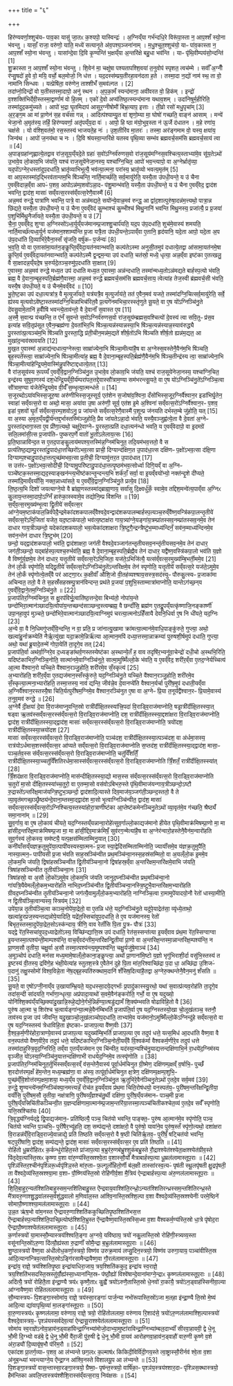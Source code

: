+++
title = "६"

+++


  
हिर॑ण्यवर्णा॒श्शुच॑यᳶ पाव॒का यासु॑ जा॒तᳵ क॒श्यपो॒ यास्विन्द्रः॑ । अ॒ग्निय्ँया गर्भ॑न्दधि॒रे विरू॑पा॒स्ता न॒ आप॒श्शँ स्यो॒ना भ॑वन्तु । यासाँ॒ राजा॒ वरु॑णो॒ याति॒ मध्ये॑ सत्यानृ॒ते अ॑व॒पश्य॒ञ्जना॑नाम् । म॒धु॒श्चुत॒श्शुच॑यो॒ याᳶ पा॑व॒कास्ता न॒ आप॒श्शँ स्यो॒ना भ॑वन्तु । यासा॑न्दे॒वा दि॒वि कृ॒ण्वन्ति॑ भ॒क्षय्ँया अ॒न्तरि॑क्षे बहु॒धा भव॑न्ति । याᳶ पृ॑थि॒वीम्पय॑सो॒न्दन्ति॑ [1]  
शु॒क्रास्ता न॒ आप॒श्शँ स्यो॒ना भ॑वन्तु । शि॒वेन॑ मा॒ चक्षु॑षा पश्यतापश्शि॒वया॑ त॒नुवोप॑ स्पृशत॒ त्वच॑म्मे । सर्वाँ॑ अ॒ग्नीँ र॑प्सु॒षदो॑ हुवे वो॒ मयि॒ वर्चो॒ बल॒मोजो॒ नि ध॑त्त । यद॒दस्स॑म्प्रय॒तीरहा॒वन॑दता ह॒ते । तस्मा॒दा न॒द्यो॑ नाम॑ स्थ॒ ता वो॒ नामा॑नि सिन्धवः । यत्प्रेषि॑ता॒ वरु॑णेन॒ ताश्शीभँ॑ स॒मव॑ल्गत । [2]  
तदा॑प्नो॒दिन्द्रो॑ वो य॒तीस्तस्मा॒दापो॒ अनु॑ स्थन । अ॒प॒का॒मँ स्यन्द॑माना॒ अवी॑वरत वो॒ हिक॑म् । इन्द्रो॑ व॒श्शक्ति॑भिर्देवी॒स्तस्मा॒द्वार्णाम॑ वो हि॒तम् । एको॑ दे॒वो अप्य॑तिष्ठ॒त्स्यन्द॑माना यथाव॒शम् । उदा॑निषुर्म॒हीरिति॒ तस्मा॑दुद॒कमु॑च्यते । आपो॑ भ॒द्रा घृ॒तमिदाप॑ आसुर॒ग्नीषोमौ॑ बिभ्र॒त्याप॒ इत्ताः । ती॒व्रो रसो॑ मधु॒पृचा॑म् [3]  
अ॒र॒ङ्ग॒म आ मा॑ प्रा॒णेन॑ स॒ह वर्च॑सा गन्न् । आदित्प॑श्याम्यु॒त वा॑ शृणो॒म्या मा॒ घोषो॑ गच्छति॒ वाङ्न॑ आसाम् । मन्ये॑ भेजा॒नो अ॒मृत॑स्य॒ तर्हि॒ हिर॑ण्यवर्णा॒ अतृ॑पय्ँय॒दा वः॑ । आपो॒ हि ष्ठा म॑यो॒भुव॒स्ता न॑ ऊ॒र्जे द॑धातन । म॒हे रणा॑य॒ चक्ष॑से । यो व॑श्शि॒वत॑मो॒ रस॒स्तस्य॑ भाजयते॒ह नः॑ । उ॒श॒तीरि॑व मा॒तरः॑ । तस्मा॒ अर॑ङ्गमाम वो॒ यस्य॒ क्षया॑य॒ जिन्व॑थ । आपो॑ ज॒नय॑था च नः । दि॒वि श्र॑यस्वा॒न्तरि॑क्षे यतस्व पृथि॒व्या सम्भ॑व ब्रह्मवर्च॒सम॑सि ब्रह्मवर्च॒साय॑ त्वा ॥ [4]  
अ॒पाङ्ग्रहा॑न्गृह्णात्ये॒तद्वाव रा॑ज॒सूय॒य्ँयदे॒ते ग्रहाः॑ स॒वो॑ऽग्निर्व॑रुणस॒वो रा॑ज॒सूय॑मग्निस॒वश्चित्य॒स्ताभ्या॑मे॒व सू॑य॒तेऽथो॑ उ॒भावे॒व लो॒काव॒भि ज॑यति॒ यश्च॑ राज॒सूये॑नेजा॒नस्य॒ यश्चा॑ग्नि॒चित॒ आपो॑ भव॒न्त्यापो॒ वा अ॒ग्नेर्भ्रातृ॑व्या॒ यद॒पो॑ऽग्नेर॒धस्ता॑दुप॒दधा॑ति॒ भ्रातृ॑व्याभिभूत्यै॒ भव॑त्या॒त्मना॒ परा॑स्य॒ भ्रातृ॑व्यो भवत्य॒मृत॑म् [5]  
वा आप॒स्तस्मा॑द॒द्भिरव॑तान्तम॒भि षि॑ञ्चन्ति॒ नार्ति॒मार्च्छ॑ति॒ सर्व॒मायु॑रेति॒ यस्यै॒ता उ॑पधी॒यन्ते॒ य उ॑ चैना ए॒वव्ँवेदान्न॒व्ँवा आपᳶ॑ प॒शव॒ आपोऽन्न॑म्प॒शवो॑ऽन्ना॒दᳶ प॑शु॒मान्भ॑वति॒ यस्यै॒ता उ॑पधी॒यन्ते॒ य उ॑ चैना ए॒वव्ँवेद॒ द्वाद॑श भवन्ति॒ द्वाद॑श॒ मासाः॑ सव्ँवत्स॒रस्स॑व्ँवत्स॒रेणै॒वास्मै॑ [6]  
अन्न॒मव॑ रुन्द्धे॒ पात्रा॑णि भवन्ति॒ पात्रे॒ वा अन्न॑मद्यते॒ सयो॑न्ये॒वान्न॒मव॑ रुन्द्ध॒ आ द्वा॑द॒शात्पुरु॑षा॒दन्न॑म॒त्त्यथो॒ पात्रा॒न्न छि॑द्यते॒ यस्यै॒ता उ॑पधी॒यन्ते॒ य उ॑ चैना ए॒वव्ँवेद॑ कु॒म्भाश्च॑ कु॒म्भीश्च॑ मिथु॒नानि॑ भवन्ति मिथु॒नस्य॒ प्रजा॑त्यै॒ प्र प्र॒जया॑ प॒शुभि॑र्मिथु॒नैर्जा॑यते॒ यस्यै॒ता उ॑पधी॒यन्ते॒ य उ॑ [7]  
चै॒ना॒ ए॒वव्ँवेद॒ शुग्वा अ॒ग्निस्सो॑ऽध्व॒र्युय्ँयज॑मानम्प्र॒जाश्शु॒चार्प॑यति॒ यद॒प उ॑प॒दधा॑ति॒ शुच॑मे॒वास्य॑ शमयति॒ नार्ति॒मार्च्छ॑त्यध्व॒र्युर्न यज॑मान॒श्शाम्य॑न्ति प्र॒जा यत्रै॒ता उ॑पधी॒यन्ते॒ऽपाव्ँवा ए॒तानि॒ हृद॑यानि॒ यदे॒ता आपो॒ यदे॒ता अ॒प उ॑प॒दधा॑ति दि॒व्याभि॑रे॒वैना॒स्सँ सृ॑जति॒ वर्षु॑कᳶ प॒र्जन्यः॑ [8]  
भ॒व॒ति॒ यो वा ए॒तासा॑मा॒यत॑न॒ङ्कॢप्ति॒व्ँवेदा॒यत॑नवान्भवति॒ कल्प॑तेऽस्मा अनुसी॒तमुप॑ दधात्ये॒तद्वा आ॑सामा॒यत॑नमे॒षा कॢप्ति॒र्य ए॒वव्ँवेदा॒यत॑नवान्भवति॒ कल्प॑तेऽस्मै द्व॒न्द्वम॒न्या उप॑ दधाति॒ चत॑स्रो॒ मध्ये॒ धृत्या॒ अन्न॒व्ँवा इष्ट॑का ए॒तत्खलु॒ वै सा॒क्षादन्न॒य्ँयदे॒ष च॒रुर्यदे॒तञ्च॒रुमु॑प॒दधा॑ति सा॒क्षात् [9]  
ए॒वास्मा॒ अन्न॒मव॑ रुन्द्धे मध्य॒त उप॑ दधाति मध्य॒त ए॒वास्मा॒ अन्न॑न्दधाति॒ तस्मा॑न्मध्य॒तोऽन्न॑मद्यते बार्हस्प॒त्यो भ॑वति॒ ब्रह्म॒ वै दे॒वाना॒म्बृह॒स्पति॒र्ब्रह्म॑णै॒वास्मा॒ अन्न॒मव॑ रुन्द्धे ब्रह्मवर्च॒सम॑सि ब्रह्मवर्च॒साय॒ त्वेत्या॑ह तेज॒स्वी ब्र॑ह्मवर्च॒सी भ॑वति॒ यस्यै॒ष उ॑पधी॒यते॒ य उ॑ चैनमे॒वव्ँवेद॑ ॥ [10]  
भू॒ते॒ष्ट॒का उप॑ दधा॒त्यत्रा॑त्र॒ वै मृ॒त्युर्जा॑यते॒ यत्र॑यत्रै॒व मृ॒त्युर्जाय॑ते॒ तत॑ ए॒वैन॒मव॑ यजते॒ तस्मा॑दग्नि॒चित्सर्व॒मायु॑रेति॒ सर्वे॒ ह्य॑स्य मृ॒त्यवोऽवे॑ष्टा॒स्तस्मा॑दग्नि॒चिन्नाभिच॑रित॒वै प्र॒त्यगे॑नमभिचा॒रस्स्तृ॑णुते सू॒यते॒ वा ए॒ष यो॑ऽग्निञ्चि॑नु॒ते दे॑वसु॒वामे॒तानि॑ ह॒वीँषि॑ भवन्त्ये॒ताव॑न्तो॒ वै दे॒वानाँ॑ स॒वास्त ए॒व [11]  
अ॒स्मै॒ स॒वान्प्र य॑च्छन्ति॒ त ए॑नँ सुवन्ते स॒वो॑ऽग्निर्व॑रुणस॒वो रा॑ज॒सूय॑म्ब्रह्मस॒वश्चित्यो॑ दे॒वस्य॑ त्वा सवि॒तुᳶ प्र॑स॒व इत्या॑ह सवि॒तृप्र॑सूत ए॒वैन॒म्ब्रह्म॑णा दे॒वता॑भिर॒भि षि॑ञ्च॒त्यन्न॑स्यान्नस्या॒भि षि॑ञ्च॒त्यन्न॑स्यान्न॒स्याव॑रुद्ध्यै पु॒रस्ता॑त्प्र॒त्यञ्च॑म॒भि षि॑ञ्चति पु॒रस्ता॒द्धि प्र॑ती॒चीन॒मन्न॑म॒द्यते॑ शीर्ष॒तो॑ऽभि षि॑ञ्चति शीर्ष॒तो ह्यन्न॑म॒द्यत॒ आ मुखा॑द॒न्वव॑स्रावयति [12]  
मु॒ख॒त ए॒वास्मा॑ अ॒न्नाद्य॑न्दधात्य॒ग्नेस्त्वा॒ साम्रा॑ज्येना॒भि षि॑ञ्चा॒मीत्या॑है॒ष वा अ॒ग्नेस्स॒वस्तेनै॒वैन॑म॒भि षि॑ञ्चति॒ बृह॒स्पते॑स्त्वा॒ साम्रा॑ज्येना॒भि षि॑ञ्चा॒मीत्या॑ह॒ ब्रह्म॒ वै दे॒वाना॒म्बृह॒स्पति॒र्ब्रह्म॑णै॒वैन॑म॒भि षि॑ञ्च॒तीन्द्र॑स्य त्वा॒ साम्रा॑ज्येना॒भि षि॑ञ्चा॒मीत्या॑हेन्द्रि॒यमे॒वास्मि॑न्नु॒परि॑ष्टाद्दधात्ये॒तत् [13]  
वै रा॑ज॒सूय॑स्य रू॒पय्यँ ए॒वव्ँवि॒द्वान॒ग्निञ्चि॑नु॒त उ॒भावे॒व लो॒काव॒भि ज॑यति॒ यश्च॑ राज॒सूये॑नेजा॒नस्य॒ यश्चा॑ग्नि॒चित॒ इन्द्र॑स्य सुषुवा॒णस्य॑ दश॒धेन्द्रि॒यव्ँवी॒र्य॑म्परा॑पत॒त्तद्दे॒वास्सौ॑त्राम॒ण्या सम॑भरन्त्सू॒यते॒ वा ए॒ष यो॑ऽग्निञ्चि॑नु॒ते॑ऽग्निञ्चि॒त्वा सौ॑त्राम॒ण्या य॑जेतेन्द्रि॒यमे॒व वी॒र्यँ॑ स॒म्भृत्या॒त्मन्ध॑त्ते ॥ [14]  
स॒जूरब्दोऽया॑वभिस्स॒जूरु॒षा अरु॑णीभिस्स॒जूस्सूर्य॒ एत॑शेन स॒जोषा॑व॒श्विना॒ दँसो॑भिस्स॒जूर॒ग्निर्वै॑श्वान॒र इडा॑भिर्घृ॒तेन॒ स्वाहा॑ सव्ँवत्स॒रो वा अब्दो॒ मासा॒ अया॑वा उ॒षा अरु॑णी॒ सूर्य॒ एत॑श इ॒मे अ॒श्विना॑ सव्ँवत्स॒रो॑ऽग्निर्वै॑श्वान॒रᳶ प॒शव॒ इडा॑ प॒शवो॑ घृ॒तँ स॑व्ँवत्स॒रम्प॒शवोऽनु॒ प्र जा॑यन्ते सव्ँवत्स॒रेणै॒वास्मै॑ प॒शून्प्र ज॑नयति दर्भस्त॒म्बे जु॑होति॒ यत् [15]  
वा अ॒स्या अ॒मृत॒य्ँयद्वी॒र्य॑न्तद्द॒र्भास्तस्मि॑ञ्जुहोति॒ प्रैव जा॑यतेऽन्ना॒दो भ॑वति॒ यस्यै॒वञ्जुह्व॑त्ये॒ता वै दे॒वता॑ अ॒ग्नेᳶ पु॒रस्ता॑द्भागा॒स्ता ए॒व प्री॑णा॒त्यथो॒ चक्षु॑रे॒वाग्नेᳶ पु॒रस्ता॒त्प्रति॑ दधा॒त्यन॑न्धो भवति॒ य ए॒वव्ँवेदापो॒ वा इ॒दमग्रे॑ सलि॒लमा॑सी॒त्स प्र॒जाप॑तिᳶ पुष्करप॒र्णे वातो॑ भू॒तो॑ऽलेलाय॒त्सः [16]  
प्र॒ति॒ष्ठान्नावि॑न्द॒त स ए॒तद॒पाङ्कु॒लाय॑मपश्य॒त्तस्मि॑न्न॒ग्निम॑चिनुत॒ तदि॒यम॑भव॒त्ततो॒ वै स प्रत्य॑तिष्ठ॒द्याम्पु॒रस्ता॑दु॒पाद॑धा॒त्तच्छिरो॑ऽभव॒त्सा प्राची॒ दिग्यान्द॑क्षिण॒त उ॒पाद॑धा॒त्स दक्षि॑णᳶ प॒क्षो॑ऽभव॒त्सा द॑क्षि॒णा दिग्याम्प॒श्चादु॒पाद॑धा॒त्तत्पुच्छ॑मभव॒त्सा प्र॒तीची॒ दिग्यामु॑त्तर॒त उ॒पाद॑धात् [17]  
स उत्त॑रᳶ प॒क्षो॑ऽभव॒त्सोदी॑ची॒ दिग्यामु॒परि॑ष्टादु॒पाद॑धा॒त्तत्पृ॒ष्ठम॑भव॒त्सोर्ध्वा दिगि॒यव्ँ वा अ॒ग्निᳶ पञ्चे॑ष्टक॒स्तस्मा॒द्यद॒स्याङ्खन॑न्त्य॒भीष्ट॑कान्तृ॒न्दन्त्य॒भि शर्क॑राँ॒ सर्वा॒ वा इ॒यव्ँवयो॑भ्यो॒ नक्त॑न्दृ॒शे दी॑प्यते॒ तस्मा॑दि॒माव्ँवयाँ॑सि॒ नक्त॒न्नाध्या॑सते॒ य ए॒वव्ँवि॒द्वान॒ग्निञ्चि॑नु॒ते प्रत्ये॒व [18]  
ति॒ष्ठ॒त्य॒भि दिशो॑ जयत्याग्ने॒यो वै ब्रा॑ह्म॒णस्तस्मा॑द्ब्राह्म॒णाय॒ सर्वा॑सु दि॒क्ष्वर्धु॑कँ॒ स्वामे॒व तद्दिश॒मन्वे॑त्य॒पाव्ँवा अ॒ग्निᳵ कु॒लाय॒न्तस्मा॒दापो॒ऽग्निँ हारु॑का॒स्स्वामे॒व तद्योनि॒म्प्र वि॑शन्ति ॥ [19]  
स॒व्ँव॒त्स॒रमुख्य॑म्भृ॒त्वा द्वि॒तीये॑ सव्ँवत्स॒र आ॑ग्ने॒यम॒ष्टाक॑पाल॒न्निर्व॑पेदै॒न्द्रमेका॑दशकपालव्ँवैश्वदे॒वन्द्वाद॑शकपालम्बार्हस्प॒त्यञ्च॒रुव्ँवै॑ष्ण॒वन्त्रि॑कपा॒लन्तृ॒तीये॑ सव्ँवत्स॒रे॑ऽभि॒जिता॑ यजेत॒ यद॒ष्टाक॑पालो॒ भव॑त्य॒ष्टाक्ष॑रा गाय॒त्र्या॑ग्ने॒यङ्गा॑य॒त्रम्प्रा॑तस्सव॒नम्प्रा॑तस्सव॒नमे॒व तेन॑ दाधार गाय॒त्रीञ्छन्दो॒ यदेका॑दशकपालो॒ भव॒त्येका॑दशाक्षरा त्रि॒ष्टुगै॒न्द्रन्त्रैष्टु॑भ॒म्माध्य॑न्दिनँ॒ सव॑न॒म्माध्य॑न्दिनमे॒व सव॑न॒न्तेन॑ दाधार त्रि॒ष्टुभ॑म् [20]  
छन्दो॒ यद्द्वाद॑शकपालो॒ भव॑ति॒ द्वाद॑शाक्षरा॒ जग॑ती वैश्वदे॒वञ्जाग॑तन्तृतीयसव॒नन्तृ॑तीयसव॒नमे॒व तेन॑ दाधार॒ जग॑ती॒ञ्छन्दो॒ यद्बा॑र्हस्प॒त्यश्च॒रुर्भव॑ति॒ ब्रह्म॒ वै दे॒वाना॒म्बृह॒स्पति॒र्ब्रह्मै॒व तेन॑ दाधार॒ यद्वै॑ष्ण॒वस्त्रि॑कपा॒लो भव॑ति य॒ज्ञो वै विष्णु॑र्य॒ज्ञमे॒व तेन॑ दाधार॒ यत्तृ॒तीये॑ सव्ँवत्स॒रे॑ऽभि॒जिता॒ यज॑ते॒ऽभिजि॑त्यै॒ यत्स॑व्ँवत्स॒रमुख्य॑म्बि॒भर्ती॒ममे॒व [21]  
तेन॑ लो॒कँ स्पृ॑णोति॒ यद्द्वि॒तीये॑ सव्ँवत्स॒रे॑ऽग्निञ्चि॑नु॒ते॑ऽन्तरि॑क्षमे॒व तेन॑ स्पृणोति॒ यत्तृ॒तीये॑ सव्ँवत्स॒रे यज॑ते॒ऽमुमे॒व तेन॑ लो॒कँ स्पृ॑णोत्ये॒तव्ँवै पर॑ आट्णा॒रᳵ क॒क्षीवाँ॑ औशि॒जो वी॒तह॑व्यश्श्राय॒सस्त्र॒सद॑स्युᳶ पौरुकु॒त्स्यᳶ प्र॒जाका॑मा अचिन्वत॒ ततो॒ वै ते स॒हस्रँ॑सहस्रम्पु॒त्रान॑विन्दन्त॒ प्रथ॑ते प्र॒जया॑ प॒शुभि॒स्ताम्मात्रा॑माप्नोति॒ यान्तेऽग॑च्छ॒न्‌य ए॒वव्ँवि॒द्वाने॒तम॒ग्निञ्चि॑नु॒ते ॥ [22]  
प्र॒जाप॑तिर॒ग्निम॑चिनुत॒ स क्षु॒रप॑विर्भू॒त्वाति॑ष्ठ॒त्तन्दे॒वा बिभ्य॑तो॒ नोपा॑य॒न्ते छन्दो॑भिरा॒त्मान॑ञ्छादयि॒त्वोपा॑य॒न्तच्छन्द॑साञ्छन्द॒स्त्वम्ब्रह्म॒ वै छन्दाँ॑सि॒ ब्रह्म॑ण ए॒तद्रू॒पय्ँयत्कृ॑ष्णाजि॒नङ्कार्ष्णी॑ उपा॒नहा॒वुप॑ मुञ्चते॒ छन्दो॑भिरे॒वात्मान॑ञ्छादयि॒त्वाग्निमुप॑ चरत्या॒त्मनोऽहिँ॑सायै देवनि॒धिर्वा ए॒ष नि धी॑यते॒ यद॒ग्निः [23]  
अ॒न्ये वा॒ वै नि॒धिमगु॑प्तव्ँवि॒न्दन्ति॒ न वा॒ प्रति॒ प्र जा॑नात्यु॒खामा क्रा॑मत्या॒त्मान॑मे॒वाधि॒पाङ्कु॑रुते॒ गुप्त्या॒ अथो॒ खल्वा॑हु॒र्नाक्रम्येति॑ नैर्ऋ॒त्यु॑खा यदा॒क्रामे॒न्निर्ऋ॑त्या आ॒त्मान॒मपि॑ दध्या॒त्तस्मा॒न्नाक्रम्या॑ पुरुषशी॒र्षमुप॑ दधाति॒ गुप्त्या॒ अथो॒ यथा॑ ब्रू॒यादे॒तन्मे॑ गोपा॒येति॑ ता॒दृगे॒व तत् [24]  
प्र॒जाप॑ति॒र्वा अथ॑र्वा॒ग्निरे॒व द॒ध्यङ्ङा॑थर्व॒णस्तस्येष्ट॑का अ॒स्थान्ये॒तँ ह॒ वाव तदृषि॑र॒भ्यनू॑वा॒चेन्द्रो॑ दधी॒चो अ॒स्थभि॒रिति॒ यदिष्ट॑काभिर॒ग्निञ्चि॒नोति॒ सात्मा॑नमे॒वाग्निञ्चि॑नुते॒ सात्मा॒मुष्मिँ॑ल्लो॒के भ॑वति॒ य ए॒वव्ँवेद॒ शरी॑र॒व्ँवा ए॒तद॒ग्नेर्यच्चित्य॑ आ॒त्मा वै॑श्वान॒रो यच्चि॒ते वै॑श्वान॒रञ्जु॒होति॒ शरी॑रमे॒व सँ॒स्कृत्य॑ [25]  
अ॒भ्यारो॑हति॒ शरी॑र॒व्ँवा ए॒तद्यज॑मान॒स्सँस्कु॑रुते॒ यद॒ग्निञ्चि॑नु॒ते यच्चि॒ते वै॑श्वान॒रञ्जु॒होति॒ शरी॑रमे॒व सँ॒स्कृत्या॒त्मना॒भ्यारो॑हति॒ तस्मा॒त्तस्य॒ नाव॑ द्यन्ति॒ जीव॑न्ने॒व दे॒वानप्ये॑ति वैश्वान॒र्यर्चा पुरी॑ष॒मुप॑ दधाती॒यव्ँवा अ॒ग्निर्वै॑श्वान॒रस्तस्यै॒षा चिति॒र्यत्पुरी॑षम॒ग्निमे॒व वै॑श्वान॒रञ्चि॑नुत ए॒षा वा अ॒ग्नेᳶ प्रि॒या त॒नूर्यद्वै॑श्वान॒रᳶ प्रि॒यामे॒वास्य॑ त॒नुव॒मव॑ रुन्द्धे ॥ [26]  
अ॒ग्नेर्वै दी॒क्षया॑ दे॒वा वि॒राज॑माप्नुवन्ति॒स्रो रात्री॑र्दीक्षि॒तस्स्या॑त्त्रि॒पदा॑ वि॒राड्वि॒राज॑माप्नोति॒ षड्रात्री॑र्दीक्षि॒तस्स्या॒त् षड्वा ऋ॒तव॑स्सव्ँवत्स॒रस्स॑व्ँवत्स॒रो वि॒राड्वि॒राज॑माप्नोति॒ दश॒ रात्री॑र्दीक्षि॒तस्स्या॒द्दशा॑क्षरा वि॒राड्वि॒राज॑माप्नोति॒ द्वाद॑श॒ रात्री॑र्दीक्षि॒तस्स्या॒द्द्वाद॑श॒ मासाः॑ सव्ँवत्स॒रस्स॑व्ँवत्स॒रो वि॒राड्वि॒राज॑माप्नोति॒ त्रयो॑दश॒ रात्री॑र्दीक्षि॒तस्स्या॒त्त्रयो॑दश [27]  
मासाः॑ सव्ँवत्स॒रस्स॑व्ँवत्स॒रो वि॒राड्वि॒राज॑माप्नोति॒ पञ्च॑दश॒ रात्री॑र्दीक्षि॒तस्स्या॒त्पञ्च॑दश॒ वा अ॑र्धमा॒सस्य॒ रात्र॑योऽर्धमास॒शस्स॑व्ँवत्स॒र आ॑प्यते सव्ँवत्स॒रो वि॒राड्वि॒राज॑माप्नोति स॒प्तद॑श॒ रात्री॑र्दीक्षि॒तस्स्या॒द्द्वाद॑श॒ मासा॒ᳶ पञ्च॒र्तव॒स्स स॑व्ँवत्स॒रस्स॑व्ँवत्स॒रो वि॒राड्वि॒राज॑माप्नोति॒ चतु॑र्विँशतिँ॒ रात्री॑र्दीक्षि॒तस्स्या॒च्चतु॑र्विँशतिरर्धमा॒सास्स॑व्ँवत्स॒रस्स॑व्ँवत्स॒रो वि॒राड्वि॒राज॑माप्नोति त्रिँ॒शतँ॒ रात्री॑र्दीक्षि॒तस्स्या॑त् [28]  
त्रिँ॒शद॑क्षरा वि॒राड्वि॒राज॑माप्नोति॒ मास॑न्दीक्षि॒तस्स्या॒द्यो मास॒स्स स॑व्ँवत्स॒रस्स॑व्ँवत्स॒रो वि॒राड्वि॒राज॑माप्नोति च॒तुरो॑ मा॒सो दी॑क्षि॒तस्स्या॑च्च॒तुरो॒ वा ए॒तम्मा॒सो वस॑वोऽबिभरु॒स्ते पृ॑थि॒वीमाज॑यन्गाय॒त्रीञ्छन्दो॒ऽष्टौ रु॒द्रास्ते॑ऽन्तरि॑क्ष॒माज॑यन्त्रि॒ष्टुभ॒ञ्छन्दो॒ द्वाद॑शादि॒त्यास्ते दिव॒माज॑य॒ञ्जग॑ती॒ञ्छन्द॒स्ततो॒ वै ते व्या॒वृत॑मगच्छ॒ञ्छ्रैष्ठ्य॑न्दे॒वाना॒म्तस्मा॒द्द्वाद॑श मा॒सो भृ॒त्वाग्निञ्चि॑न्वीत॒ द्वाद॑श॒ मासाः॑ सव्ँवत्स॒रस्स॑व्ँवत्स॒रो॑ऽग्निश्चित्य॒स्तस्या॑होरा॒त्राणीष्ट॑का आ॒प्तेष्ट॑कमेनञ्चिनु॒तेऽथो॑ व्या॒वृत॑मे॒व ग॑च्छति॒ श्रैष्ठ्यँ॑ समा॒नाना॑म् ॥ [29]  
सु॒व॒र्गाय॒ वा ए॒ष लो॒काय॑ चीयते॒ यद॒ग्निस्तय्ँयन्नान्वा॒रोहे॑त्सुव॒र्गाल्लो॒काद्यज॑मानो हीयेत पृथि॒वीमाक्र॑मिषम्प्रा॒णो मा॒ मा हा॑सीद॒न्तरि॑क्ष॒माक्र॑मिषम्प्र॒जा मा॒ मा हा॑सी॒द्दिव॒माक्र॑मिषँ॒ सुव॑रग॒न्मेत्या॑है॒ष वा अ॒ग्नेर॑न्वारो॒हस्तेनै॒वैन॑म॒न्वारो॑हति सुव॒र्गस्य॑ लो॒कस्य॒ सम॑ष्ट्यै॒ यत्प॒क्षस॑म्मिताम्मिनु॒यात् [30]  
कनी॑याँसय्ँयज्ञक्र॒तुमुपे॑या॒त्पापी॑यस्यस्या॒त्मनᳶ॑ प्र॒जा स्या॒द्वेदि॑सम्मिताम्मिनोति॒ ज्यायाँ॑समे॒व य॑ज्ञक्र॒तुमुपै॑ति॒ नास्या॒त्मन॒ᳶ पापी॑यसी प्र॒जा भ॑वति साह॒स्रञ्चि॑न्वीत प्रथ॒मञ्चि॑न्वा॒नस्स॒हस्र॑सम्मितो॒ वा अ॒यल्ँलो॒क इ॒ममे॒व लो॒कम॒भि ज॑यति॒ द्विषा॑हस्रञ्चिन्वीत द्वि॒तीय॑ञ्चिन्वा॒नो द्विषा॑हस्र॒व्ँवा अ॒न्तरि॑क्षम॒न्तरि॑क्षमे॒वाभि ज॑यति॒ त्रिषा॑हस्रञ्चिन्वीत तृ॒तीय॑ञ्चिन्वा॒नः [31]  
त्रिषा॑हस्रो॒ वा अ॒सौ लो॒को॑ऽमुमे॒व लो॒कम॒भि ज॑यति जानुद॒घ्नञ्चि॑न्वीत प्रथ॒मञ्चि॑न्वा॒नो गा॑यत्रि॒यैवेमल्ँलो॒कम॒भ्यारो॑हति नाभिद॒घ्नञ्चि॑न्वीत द्वि॒तीय॑ञ्चिन्वा॒नस्त्रि॒ष्टुभै॒वान्तरि॑क्षम॒भ्यारो॑हति ग्रीवद॒घ्नञ्चि॑न्वीत तृ॒तीय॑ञ्चिन्वा॒नो जग॑त्यै॒वामुल्ँलो॒कम॒भ्यारो॑हति॒ नाग्निञ्चि॒त्वा रा॒मामुपे॑यादयो॒नौ रेतो॑ धास्या॒मीति॒ न द्वि॒तीय॑ञ्चि॒त्वान्यस्य॒ स्त्रिय॑म् [32]  
उपे॑या॒न्न तृ॒तीय॑ञ्चि॒त्वा काञ्च॒नोपे॑या॒द्रेतो॒ वा ए॒तन्नि ध॑त्ते॒ यद॒ग्निञ्चि॑नु॒ते यदु॑पे॒याद्रेत॑सा॒ व्यृ॑ध्ये॒ताथो॒ खल्वा॑हुरप्रज॒स्यन्तद्यन्नोपे॒यादिति॒ यद्रे॑त॒स्सिचा॑वुप॒दधा॑ति॒ ते ए॒व यज॑मानस्य॒ रेतो॑ बिभृत॒स्तस्मा॒दुपे॑या॒द्रेत॒सोऽस्क॑न्दाय॒ त्रीणि॒ वाव रेताँ॑सि पि॒ता पु॒त्रᳶ पौत्रः॑ [33]  
यद्द्वे रे॑त॒स्सिचा॑वुपद॒ध्याद्रेतो॑ऽस्य॒ विच्छि॑न्द्यात्ति॒स्र उप॑ दधाति॒ रेत॑स॒स्सन्त॑त्या इ॒यव्ँवाव प्र॑थ॒मा रे॑त॒स्सिग्वाग्वा इ॒यन्तस्मा॒त्पश्य॑न्ती॒माम्पश्य॑न्ति॒ वाच॒व्ँवद॑न्तीम॒न्तरि॑क्षन्द्वि॒तीया॑ प्रा॒णो वा अ॒न्तरि॑क्ष॒न्तस्मा॒न्नान्तरि॑क्ष॒म्पश्य॑न्ति॒ न प्रा॒णम॒सौ तृ॒तीया॒ चक्षु॒र्वा अ॒सौ तस्मा॒त्पश्य॑न्त्य॒मूम्पश्य॑न्ति॒ चक्षु॒र्यजु॑षे॒माञ्च॑ [34]  
अ॒मूञ्चोप॑ दधाति॒ मन॑सा मध्य॒मामे॒षाल्ँलो॒काना॒ङ्कॢप्त्या॒ अथो॑ प्रा॒णाना॑मि॒ष्टो य॒ज्ञो भृगु॑भिराशी॒र्दा वसु॑भि॒स्तस्य॑ त इ॒ष्टस्य॑ वी॒तस्य॒ द्रवि॑णे॒ह भ॑क्षी॒येत्या॑ह स्तुतश॒स्त्रे ए॒वैतेन॑ दुहे पि॒ता मा॑त॒रिश्वाच्छि॑द्रा प॒दा धा॒ अच्छि॑द्रा उ॒शिजᳶ॑ प॒दानु॑ तक्षु॒स्सोमो॑ विश्व॒विन्ने॒ता ने॑ष॒द्बृह॒स्पति॑रुक्थाम॒दानि॑ शँसिष॒दित्या॑है॒तद्वा अ॒ग्नेरु॒क्थन्तेनै॒वैन॒मनु॑ शँसति ॥ [35]  
सू॒यते॒ वा ए॒षो॑ऽग्नी॒नाय्ँय उ॒खाया॑म्भ्रि॒यते॒ यद॒धस्सा॒दये॒द्गर्भाः॑ प्र॒पादु॑कास्स्यु॒रथो॒ यथा॑ स॒वात्प्र॑त्यव॒रोह॑ति ता॒दृगे॒व तदा॑स॒न्दी सा॑दयति॒ गर्भा॑णा॒न्धृत्या॒ अप्र॑पादा॒याथो॑ स॒वमे॒वैन॑ङ्करोति॒ गर्भो॒ वा ए॒ष यदुख्यो॒ योनि॑श्शि॒क्य॑य्ँयच्छि॒क्या॑दु॒खान्नि॒रूहे॒द्योने॒र्गर्भ॒न्निर्ह॑ण्या॒त्षडु॑द्यामँ शि॒क्य॑म्भवति षोढाविहि॒तो वै [36]  
पुरु॑ष आ॒त्मा च॒ शिर॑श्च च॒त्वार्यङ्गा॑न्या॒त्मन्ने॒वैन॑म्बिभर्ति प्र॒जाप॑ति॒र्वा ए॒ष यद॒ग्निस्तस्यो॒खा चो॒लूख॑लञ्च॒ स्तनौ॒ ताव॑स्य प्र॒जा उप॑ जीवन्ति॒ यदु॒खाञ्चो॒लूख॑लञ्चोप॒दधा॑ति॒ ताभ्या॑मे॒व यज॑मानो॒ऽमुष्मिँ॑ल्लो॒के॑ऽग्निन्दु॑हे सव्ँवत्स॒रो वा ए॒ष यद॒ग्निस्तस्य॑ त्रेधाविहि॒ता इ॑ष्टकाᳶ प्राजाप॒त्या वै॑ष्ण॒वीः [37]  
वै॒श्व॒क॒र्म॒णीर॑होरा॒त्राण्ये॒वास्य॑ प्राजाप॒त्या यदुख्य॑म्बि॒भर्ति॑ प्राजाप॒त्या ए॒व तदुप॑ धत्ते॒ यत्स॒मिध॑ आ॒दधा॑ति वैष्ण॒वा वै वन॒स्पत॑यो वैष्ण॒वीरे॒व तदुप॑ धत्ते॒ यदिष्ट॑काभिर॒ग्निञ्चि॒नोती॒यव्ँवै वि॒श्वक॑र्मा वैश्वकर्म॒णीरे॒व तदुप॑ धत्ते तस्मा॑दाहुस्त्रि॒वृद॒ग्निरिति॒ तव्ँवा ए॒तय्ँयज॑मान ए॒व चि॑न्वीत॒ यद॑स्या॒न्यश्चि॑नु॒याद्यत्तन्दक्षि॑णाभि॒र्न रा॒धये॑द॒ग्निम॑स्य वृञ्जीत॒ यो॑ऽस्या॒ग्निञ्चि॑नु॒यात्तन्दक्षि॑णाभी राधयेद॒ग्निमे॒व तत्स्पृ॑णोति ॥ [38]  
प्र॒जाप॑तिर॒ग्निम॑चिनुत॒र्तुभि॑स्सव्ँवत्स॒रव्ँ व॑स॒न्तेनै॒वास्य॑ पूर्वा॒र्धम॑चिनुत ग्री॒ष्मेण॒ दक्षि॑णम्प॒क्षव्ँ व॒र्षाभि॒ᳶ पुच्छँ॑ श॒रदोत्त॑रम्प॒क्षँ हे॑म॒न्तेन॒ मध्य॒म्ब्रह्म॑णा॒ वा अ॑स्य॒ तत्पू॑र्वा॒र्धम॑चिनुत क्ष॒त्रेण॒ दक्षि॑णम्प॒क्षम्प॒शुभि॒ᳶ पुच्छ॑व्ँवि॒शोत्त॑रम्प॒क्षमा॒शया॒ मध्य॒य्ँय ए॒वव्ँवि॒द्वान॒ग्निञ्चि॑नु॒त ऋ॒तुभि॑रे॒वैन॑ञ्चिनु॒तेऽथो॑ ए॒तदे॒व सर्व॒मव॑ [39]  
रु॒न्द्धे॒ शृ॒ण्वन्त्ये॑नम॒ग्निञ्चि॑क्या॒नमत्त्यन्नँ॒ रोच॑त इ॒यव्ँवाव प्र॑थ॒मा चिति॒रोष॑धयो॒ वन॒स्पत॑य॒ᳶ पुरी॑षम॒न्तरि॑क्षन्द्वि॒तीया॒ वयाँ॑सि॒ पुरी॑षम॒सौ तृ॒तीया॒ नक्ष॑त्राणि॒ पुरी॑षय्यँ॒ज्ञश्च॑तु॒र्थी दक्षि॑णा॒ पुरी॑ष॒य्ँयज॑मानᳶ पञ्च॒मी प्र॒जा पुरी॑ष॒य्ँयत्त्रिचि॑तीकञ्चिन्वी॒त य॒ज्ञन्दक्षि॑णामा॒त्मान॑म्प्र॒जाम॒न्तरि॑या॒त्तस्मा॒त्पञ्च॑चितीकश्चेत॒व्य॑ ए॒तदे॒व सर्वँ॑ स्पृणोति॒ यत्ति॒स्रश्चित॑यः [40]  
त्रि॒वृद्ध्य॑ग्निर्यद्द्वे द्वि॒पाद्यज॑मान॒ᳶ प्रति॑ष्ठित्यै॒ पञ्च॒ चित॑यो भवन्ति॒ पाङ्क्त॒ᳶ पुरु॑ष आ॒त्मान॑मे॒व स्पृ॑णोति॒ पञ्च॒ चित॑यो भवन्ति प॒ञ्चभि॒ᳶ पुरी॑षैर॒भ्यू॑हति॒ दश॒ सम्प॑द्यन्ते॒ दशा॑क्षरो॒ वै पुरु॑षो॒ यावा॑ने॒व पुरु॑ष॒स्तँ स्पृ॑णो॒त्यथो॒ दशा॑क्षरा वि॒राडन्न॑व्ँवि॒राड्वि॒राज्ये॒वान्नाद्ये॒ प्रति॑ तिष्ठति सव्ँवत्स॒रो वै ष॒ष्ठी चिति॑र्ऋ॒तव॒ᳶ पुरी॑षँ॒ षट्चित॑यो भवन्ति॒ षट्पुरी॑षाणि॒ द्वाद॑श॒ सम्प॑द्यन्ते॒ द्वाद॑श॒ मासाः॑ सव्ँवत्स॒रस्स॑व्ँवत्स॒र ए॒व प्रति॑ तिष्ठति ॥ [41]  
रोहि॑तो धू॒म्ररो॑हितᳵ क॒र्कन्धु॑रोहित॒स्ते प्रा॑जाप॒त्या ब॒भ्रुर॑रु॒णब॑भ्रु॒श्शुक॑बभ्रु॒स्ते रौ॒द्राश्श्येत॑श्श्येता॒क्षश्श्येत॑ग्रीव॒स्ते पि॑तृदेव॒त्या॑स्ति॒स्रᳵ कृ॒ष्णा व॒शा वा॑रु॒ण्य॑स्ति॒स्रश्श्वे॒ता व॒शास्सौ॒र्यो॑ मैत्राबार्हस्प॒त्या धू॒म्रल॑लामास्तूप॒राः ॥ [42]  
पृश्ञि॑स्तिर॒श्चीन॑पृश्ञिरू॒र्ध्वपृ॑श्ञि॒स्ते मा॑रु॒ताᳶ फ॒ल्गूर्लो॑हितो॒र्णी ब॑ल॒क्षी तास्सा॑रस्व॒त्यᳶ॑ पृष॑ती स्थू॒लपृ॑षती क्षु॒द्रपृ॑षती॒ ता वै॑श्वदे॒व्य॑स्ति॒स्रश्श्या॒मा व॒शाᳶ पौ॒ष्णिय॑स्ति॒स्रो रोहि॑णीर्व॒शा मै॒त्रिय॑ ऐन्द्राबार्हस्प॒त्या अ॑रु॒णल॑लामास्तूप॒राः ॥ [43]  
शि॒ति॒बा॒हुर॒न्यत॑श्शितिबाहुस्सम॒न्तशि॑तिबाहु॒स्त ऐ॑न्द्रवाय॒वाश्शि॑ति॒रन्ध्रो॒ऽन्यत॑श्शितिरन्ध्रस्सम॒न्तशि॑तिरन्ध्र॒स्ते मै॑त्रावरु॒णाश्शु॒द्धवा॑लस्स॒र्वशु॑द्धवालो म॒णिवा॑ल॒स्त आ॑श्वि॒नास्ति॒स्रश्शि॒ल्पा व॒शा वै॑श्वदे॒व्य॑स्ति॒स्रश्श्येनीः॑ परमे॒ष्ठिने॑ सोमापौ॒ष्णाश्श्या॒मल॑लामास्तूप॒राः ॥ [44]  
उ॒न्न॒त ऋ॑ष॒भो वा॑म॒नस्त ऐ॑न्द्रावरु॒णाश्शिति॑ककुच्छितिपृ॒ष्ठश्शिति॑भस॒त्त ऐ॑न्द्राबार्हस्प॒त्याश्शि॑ति॒पाच्छि॒त्योष्ठ॑श्शिति॒भ्रुस्त ऐ॑न्द्रावैष्ण॒वास्ति॒स्रस्सि॒ध्मा व॒शा वै॑श्वकर्म॒ण्य॑स्ति॒स्रो धा॒त्रे पृ॑षोद॒रा ऐ॑न्द्रापौ॒ष्णाश्श्येत॑ललामास्तूप॒राः ॥ [45]  
क॒र्णास्त्रयो॑ या॒मास्सौ॒म्यास्त्रय॑श्श्विति॒ङ्गा अ॒ग्नये॒ यवि॑ष्ठाय॒ त्रयो॑ नकु॒लास्ति॒स्रो रोहि॑णी॒स्त्र्यव्य॒स्ता वसू॑नान्ति॒स्रो॑ऽरु॒णा दि॑त्यौ॒ह्य॑स्ता रु॒द्राणाँ॑ सोमै॒न्द्रा ब॒भ्रुल॑लामास्तूप॒राः ॥ [46]  
शु॒ण्ठास्त्रयो॑ वैष्ण॒वा अ॑धीलोध॒कर्णा॒स्त्रयो॒ विष्ण॑व उरुक्र॒माय॑ लप्सु॒दिन॒स्त्रयो॒ विष्ण॑व उरुगा॒याय॒ पञ्चा॑वीस्ति॒स्र आ॑दि॒त्याना॑न्त्रिव॒त्सास्ति॒स्रोऽङ्गि॑रसामैन्द्रावैष्ण॒वा गौ॒रल॑लामास्तूप॒राः ॥ [47]  
इन्द्रा॑य॒ राज्ञे॒ त्रय॑श्शितिपृ॒ष्ठा इन्द्रा॑याधिरा॒जाय॒ त्रय॒श्शिति॑ककुद॒ इन्द्रा॑य स्व॒राज्ञे॒ त्रय॒श्शिति॑भसदस्ति॒स्रस्तु॑र्यौ॒ह्य॑स्सा॒ध्याना॑न्ति॒स्रᳶ प॑ष्ठौ॒ह्यो॑ विश्वे॑षान्दे॒वाना॑माग्ने॒न्द्राᳵ कृ॒ष्णल॑लामास्तूप॒राः ॥ [48]  
अदि॑त्यै॒ त्रयो॑ रोहितै॒ता इ॑न्द्रा॒ण्यै त्रय॑ᳵ कृष्णै॒ताᳵ कु॒ह्वै॑ त्रयो॑ऽरुणै॒तास्ति॒स्रो धे॒नवो॑ रा॒कायै॒ त्रयो॑ऽन॒ड्वाह॑स्सिनीवा॒ल्या आ॑ग्नावैष्ण॒वा रोहि॑तललामास्तूप॒राः ॥ [49]  
सौ॒म्यास्त्रयᳶ॑ पि॒शङ्गा॒स्सोमा॑य॒ राज्ञे॒ त्रय॑स्सा॒रङ्गाः॑ पार्ज॒न्या नभो॑रूपास्ति॒स्रो॑ऽजा म॒ल्‌हा इ॑न्द्रा॒ण्यै ति॒स्रो मे॒ष्य॑ आदि॒त्या द्या॑वापृथि॒व्या॑ मा॒लङ्गा॑स्तूप॒राः ॥ [50]  
वा॒रु॒णास्त्रय॑ᳵ कृ॒ष्णल॑लामा॒ वरु॑णाय॒ राज्ञे॒ त्रयो॒ रोहि॑तोललामा॒ वरु॑णाय रि॒शाद॑से॒ त्रयो॑ऽरु॒णल॑लामाश्शि॒ल्पास्त्रयो॑ वैश्वदे॒वास्त्रय॒ᳶ पृश्ञ॑यस्सर्वदेव॒त्या॑ ऐन्द्रासू॒राश्श्येत॑ललामास्तूप॒राः ॥ [51]  
सोमा॑य स्व॒राज्ञे॑ऽनोवा॒हाव॑न॒ड्वाहा॑विन्द्रा॒ग्निभ्या॑मोजो॒दाभ्या॒मुष्टा॑राविन्द्रा॒ग्निभ्या॑म्बल॒दाभ्याँ॑ सीरवा॒हाववी॒ द्वे धे॒नू भौ॒मी दि॒ग्भ्यो वड॑बे॒ द्वे धे॒नू भौ॒मी वै॑रा॒जी पु॑रु॒षी द्वे धे॒नू भौ॒मी वा॒यव॑ आरोहणवा॒हाव॑न॒ड्वाहौ॑ वारु॒णी कृ॒ष्णे व॒शे अ॑रा॒ड्यौ॑ दि॒व्यावृ॑ष॒भौ प॑रिम॒रौ ॥ [52]  
एका॑दश प्रा॒तर्ग॒व्याᳶ प॒शव॒ आ ल॑भ्यन्ते छग॒लᳵ क॒ल्माष॑ᳵ किकिदी॒विर्वि॑दी॒गय॒स्ते त्वा॒ष्ट्रास्सौ॒रीर्नव॑ श्वे॒ता व॒शा अ॑नूब॒न्ध्या॑ भवन्त्याग्ने॒य ऐ॑न्द्रा॒ग्न आ॑श्वि॒नस्ते वि॑शालयू॒प आ ल॑भ्यन्ते ॥ [53]  
पि॒शङ्गा॒स्त्रयो॑ वास॒न्तास्सा॒रङ्गा॒स्त्रयो॒ ग्रैष्मा॒ᳶ पृष॑न्त॒स्त्रयो॒ वार्षि॑का॒ᳶ पृश्ञ॑य॒स्त्रय॑श्शार॒दाᳶ पृ॑श्ञिस॒क्थास्त्रयो॒ हैम॑न्तिका अवलि॒प्तास्त्रय॑श्शैशि॒रास्स॑व्ँवत्स॒राय॒ निव॑क्षसः ॥ [54]  
